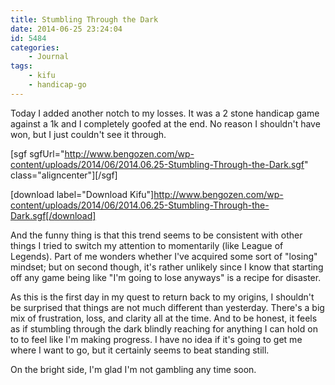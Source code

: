 ```yaml
---
title: Stumbling Through the Dark
date: 2014-06-25 23:24:04
id: 5484
categories:
	- Journal
tags:
	- kifu
	- handicap-go
---
```


Today I added another notch to my losses. It was a 2 stone handicap game against a 1k and I completely goofed at the end. No reason I shouldn't have won, but I just couldn't see it through.

[sgf sgfUrl="http://www.bengozen.com/wp-content/uploads/2014/06/2014.06.25-Stumbling-Through-the-Dark.sgf" class="aligncenter"][/sgf]

[download label="Download Kifu"]http://www.bengozen.com/wp-content/uploads/2014/06/2014.06.25-Stumbling-Through-the-Dark.sgf[/download]

And the funny thing is that this trend seems to be consistent with other things I tried to switch my attention to momentarily (like League of Legends). Part of me wonders whether I've acquired some sort of "losing" mindset; but on second though, it's rather unlikely since I know that starting off any game being like "I'm going to lose anyways" is a recipe for disaster.

As this is the first day in my quest to return back to my origins, I shouldn't be surprised that things are not much different than yesterday. There's a big mix of frustration, loss, and clarity all at the time. And to be honest, it feels as if stumbling through the dark blindly reaching for anything I can hold on to to feel like I'm making progress. I have no idea if it's going to get me where I want to go, but it certainly seems to beat standing still.

On the bright side, I'm glad I'm not gambling any time soon.